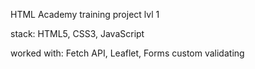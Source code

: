 HTML Academy training project lvl 1

stack: HTML5, CSS3, JavaScript

worked with: Fetch API, Leaflet, Forms custom validating
